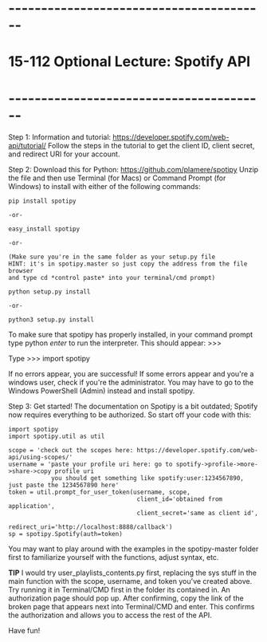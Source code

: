 
# ----------------------------------------
# 15-112 Optional Lecture: Spotify API
# ----------------------------------------

Step 1:
Information and tutorial: https://developer.spotify.com/web-api/tutorial/
Follow the steps in the tutorial to get the client ID, client secret, and
redirect URI for your account.

Step 2:
Download this for Python: https://github.com/plamere/spotipy
Unzip the file and then use Terminal (for Macs) or Command Prompt (for Windows) 
to install with either of the following commands:

	pip install spotipy

	-or-

	easy_install spotipy

	-or-

	(Make sure you're in the same folder as your setup.py file
	HINT: it's in spotipy.master so just copy the address from the file browser
	and type cd *control paste* into your terminal/cmd prompt)

	python setup.py install

	-or-

	python3 setup.py install

To make sure that spotipy has properly installed, in your command prompt type
python *enter* to run the interpreter. This should appear:
	>>>

Type
	>>> import spotipy

If no errors appear, you are successful! If some errors appear and you're a 
windows user, check if you're the administrator. You may have to go to the 
Windows PowerShell (Admin) instead and install spotipy.

Step 3:
Get started!
The documentation on Spotipy is a bit outdated; Spotify now requires everything
to be authorized. So start off your code with this:

	import spotipy
	import spotipy.util as util

	scope = 'check out the scopes here: https://developer.spotify.com/web-api/using-scopes/'
	username = 'paste your profile uri here: go to spotify->profile->more->share->copy profile uri
				you should get something like spotify:user:1234567890, just paste the 1234567890 here'
	token = util.prompt_for_user_token(username, scope, 
	                                    client_id='obtained from application',
	                                    client_secret='same as client id',
	                                    redirect_uri='http://localhost:8888/callback')
	sp = spotipy.Spotify(auth=token)

You may want to play around with the examples in the spotipy-master folder first
to familiarize yourself with the functions, adjust syntax, etc.

****TIP**** I would try user_playlists_contents.py first, replacing the sys stuff
in the main function with the scope, username, and token you've created above.
Try running it in Terminal/CMD first in the folder its contained in. An authorization
page should pop up. After confirming, copy the link of the broken page that appears
next into Terminal/CMD and enter. This confirms the authorization and allows you to
access the rest of the API.

Have fun!


